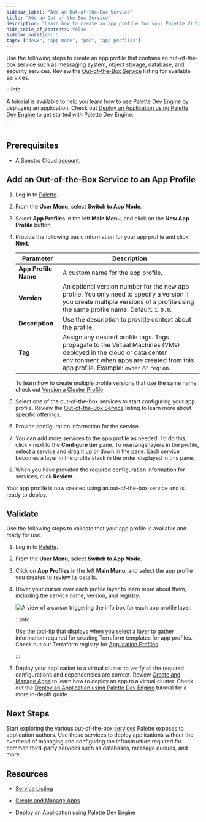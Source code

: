 ```yaml
---
sidebar_label: "Add an Out-of-the-Box Service"
title: "Add an Out-of-the-Box Service"
description: "Learn how to create an app profile for your Palette Virtual Clusters using out-of-the-box services."
hide_table_of_contents: false
sidebar_position: 5
tags: ["devx", "app mode", "pde", "app profiles"]
---
```


Use the following steps to create an app profile that contains an out-of-the-box service such as messaging system,
object storage, database, and security services. Review the
[Out-of-the-Box Service](/devx/services/service-listings/service-listings.mdx) listing for available services.

:::info

A tutorial is available to help you learn how to use Palette Dev Engine by deploying an application. Check out
[Deploy an Application using Palette Dev Engine](../../../tutorials/pde/deploy-app.md) to get started with Palette Dev
Engine.

:::

## Prerequisites

- A Spectro Cloud [account](https://www.spectrocloud.com/get-started/).

## Add an Out-of-the-Box Service to an App Profile

1. Log in to [Palette](https://console.spectrocloud.com).

2. From the **User Menu**, select **Switch to App Mode**.

3. Select **App Profiles** in the left **Main Menu**, and click on the **New App Profile** button.

4. Provide the following basic information for your app profile and click **Next**.

   | **Parameter**        | **Description**                                                                                                                                                                                           |
   | -------------------- | --------------------------------------------------------------------------------------------------------------------------------------------------------------------------------------------------------- |
   | **App Profile Name** | A custom name for the app profile.                                                                                                                                                                        |
   | **Version**          | An optional version number for the new app profile. You only need to specify a version if you create multiple versions of a profile using the same profile name. Default: `1.0.0`.                        |
   | **Description**      | Use the description to provide context about the profile.                                                                                                                                                 |
   | **Tag**              | Assign any desired profile tags. Tags propagate to the Virtual Machines (VMs) deployed in the cloud or data center environment when apps are created from this app profile. Example: `owner` or `region`. |

   To learn how to create multiple profile versions that use the same name, check out
   [Version a Cluster Profile](../modify-app-profiles/version-app-profile.md).

5. Select one of the out-of-the-box services to start configuring your app profile. Review the
   [Out-of-the-Box Service](/devx/services/service-listings/service-listings.mdx) listing to learn more about specific
   offerings.

6. Provide configuration information for the service.

7. You can add more services to the app profile as needed. To do this, click `+` next to the **Configure tier** pane. To
   rearrange layers in the profile, select a service and drag it up or down in the pane. Each service becomes a layer in
   the profile stack in the order displayed in this pane.

8. When you have provided the required configuration information for services, click **Review**.

Your app profile is now created using an out-of-the-box service and is ready to deploy.

## Validate

Use the following steps to validate that your app profile is available and ready for use.

1. Log in to [Palette](https://console.spectrocloud.com).

2. From the **User Menu**, select **Switch to App Mode**.

3. Click on **App Profiles** in the left **Main Menu**, and select the app profile you created to review its details.

4. Hover your cursor over each profile layer to learn more about them, including the service name, version, and
   registry.

   ![A view of a cursor triggering the info box for each app profile layer.](/devx_app-profile_create-app-profile_app-layer-infoboxes.webp)

   :::info

   Use the tool-tip that displays when you select a layer to gather information required for creating Terraform
   templates for app profiles. Check out our Terraform registry for
   [Application Profiles](https://registry.terraform.io/providers/spectrocloud/spectrocloud/latest/docs/resources/application_profile).

   :::

5. Deploy your application to a virtual cluster to verify all the required configurations and dependencies are correct.
   Review [Create and Manage Apps](../../../devx/apps/create-app.md) to learn how to deploy an app to a virtual cluster.
   Check out the [Deploy an Application using Palette Dev Engine](../../../tutorials/pde/deploy-app.md) tutorial for a
   more in-depth guide.

## Next Steps

Start exploring the various out-of-the-box [services](../../../devx/services/services.md) Palette exposes to application
authors. Use these services to deploy applications without the overhead of managing and configuring the infrastructure
required for common third-party services such as databases, message queues, and more.

## Resources

- [Service Listing](../../../devx/services/service-listings/service-listings.mdx)

- [Create and Manage Apps](../../../devx/apps/create-app.md)

- [Deploy an Application using Palette Dev Engine](../../../tutorials/pde/deploy-app.md)
